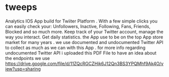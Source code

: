 # tweeps

Analytics IOS App build for Twiiter Platform . With a few simple clicks you can easily check your: Unfollowers, Inactive, Following, Fans, Friends, Blocked and so much more.
Keep track of your Twitter account, manage the way you interact. Get daily statistics. the App use to be on the top App store market for many years .
we use documented and undocumented Twitter API to collect as much as we can with this App . 
for more info regarding undocumented Twitter API i uploaded this PDF File to have an idea about the endpoints we use  https://drive.google.com/file/d/11ZQcRGCZHik6J12Qn3BS3YPQMhf9Ak4O/view?usp=sharing

